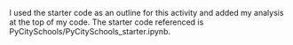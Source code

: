 I used the starter code as an outline for this activity and added my analysis at the top of my code. The starter code referenced is PyCitySchools/PyCitySchools_starter.ipynb.